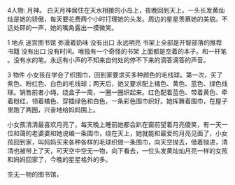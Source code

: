 4人物: 月神。
白天月神居住在天水相接的小岛上，夜晚回到天上。一头长发黄灿灿是她的骄傲，每天要花费两个小时打理她的头发。周边的星星羡慕她的美貌。不远处砰的一声，她的嘴角露出一摸微笑。

1 地点 迷宫图书馆 弥漫着奶味 没有出口 永远明亮 书架上全部是开智部落的推荐书籍 没有出口 没有时间。唯独有一个奇怪的书架 上面都是空着的本子。和一杆笔 。没有水的笔。永远有小声的不知来自何处的停不下来的滴答滴答的声音。

3 物件 小女孩在学会了织围巾，回到家要求买多种颜色的毛线球。第一次，买了紫色、粉红色、白色的毛线球；两天后，她又要求配上橘色、黄色、蓝色、绿色线球。销售前者小绳，绕盒子一周，一圈一圈织起来。红色配着蓝色、带着黄色、牵着粉红，领着橘色、穿插绿色和白色，一条彩色围巾织好。她挥舞着围巾，在屋子里跑了两圈，兴奋地给妈妈围上。


小女孩清清最喜欢月亮了，每天晚上睡前她都会趴在窗前望着月亮傻笑，有一天一位和蔼的老婆婆和她说编一条围巾，绕在天上，她就能和最爱的月亮见面了，小女孩回到家，叫妈妈买来各种各样的毛球织做一条围巾，向天空抛去，借着抛进，清清也被带上了天，可天空中空无一物，向下看去，一位头发黄灿灿月亮一样的女孩和妈妈回家了，今晚的星星格外的多。

空无一物的图书馆，
